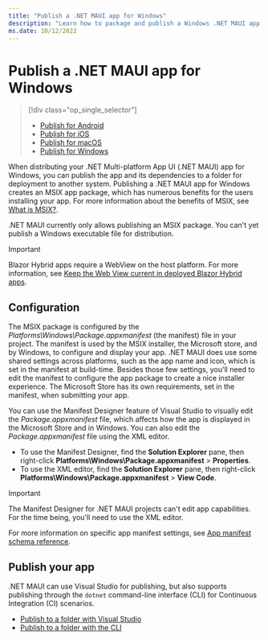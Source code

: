 ```yaml
---
title: "Publish a .NET MAUI app for Windows"
description: "Learn how to package and publish a Windows .NET MAUI app."
ms.date: 10/12/2022
---
```


# Publish a .NET MAUI app for Windows

> [!div class="op_single_selector"]
>
> - [Publish for Android](../../android/deployment/overview.md)
> - [Publish for iOS](../../ios/deployment/index.md)
> - [Publish for macOS](../../mac-catalyst/deployment/index.md)
> - [Publish for Windows](overview.md)

When distributing your .NET Multi-platform App UI (.NET MAUI) app for Windows, you can publish the app and its dependencies to a folder for deployment to another system. Publishing a .NET MAUI app for Windows creates an MSIX app package, which has numerous benefits for the users installing your app. For more information about the benefits of MSIX, see [What is MSIX?](/windows/msix/overview).

.NET MAUI currently only allows publishing an MSIX package. You can't yet publish a Windows executable file for distribution.

> [!IMPORTANT]
> Blazor Hybrid apps require a WebView on the host platform. For more information, see [Keep the Web View current in deployed Blazor Hybrid apps](/aspnet/core/blazor/hybrid/security/security-considerations#keep-the-web-view-current-in-deployed-apps).

## Configuration

The MSIX package is configured by the _Platforms\\Windows\\Package.appxmanifest_ (the manifest) file in your project. The manifest is used by the MSIX installer, the Microsoft store, and by Windows, to configure and display your app. .NET MAUI does use some shared settings across platforms, such as the app name and icon, which is set in the manifest at build-time. Besides those few settings, you'll need to edit the manifest to configure the app package to create a nice installer experience. The Microsoft Store has its own requirements, set in the manifest, when submitting your app.

You can use the Manifest Designer feature of Visual Studio to visually edit the _Package.appxmanifest_ file, which affects how the app is displayed in the Microsoft Store and in Windows. You can also edit the _Package.appxmanifest_ file using the XML editor.

- To use the Manifest Designer, find the **Solution Explorer** pane, then right-click **Platforms\\Windows\\Package.appxmanifest** > **Properties**.
- To use the XML editor, find the **Solution Explorer** pane, then right-click **Platforms\\Windows\\Package.appxmanifest** > **View Code**.

> [!IMPORTANT]
> The Manifest Designer for .NET MAUI projects can't edit app capabilities. For the time being, you'll need to use the XML editor.

For more information on specific app manifest settings, see [App manifest schema reference](/uwp/schemas/appxpackage/uapmanifestschema/root-elements).

## Publish your app

.NET MAUI can use Visual Studio for publishing, but also supports publishing through the `dotnet` command-line interface (CLI) for Continuous Integration (CI) scenarios.

<!-- - [Publish an app to the Microsoft Store](publish-visual-studio-store.md)-->
- [Publish to a folder with Visual Studio](publish-visual-studio-folder.md)
- [Publish to a folder with the CLI](publish-cli.md)

